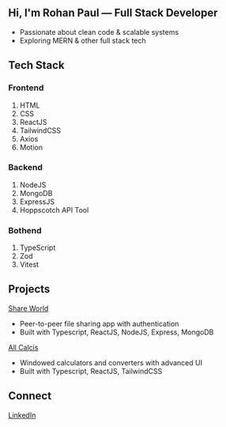 ## Hi, I'm Rohan Paul — Full Stack Developer

- Passionate about clean code & scalable systems  
- Exploring MERN & other full stack tech  

## Tech Stack

### Frontend
1. HTML
2. CSS
3. ReactJS
4. TailwindCSS
5. Axios
6. Motion

### Backend
1. NodeJS  
2. MongoDB  
3. ExpressJS  
4. Hoppscotch API Tool  

### Bothend
1. TypeScript  
2. Zod  
3. Vitest  

## Projects

[Share World](https://github.com/NotRohanPaul/share-world.git)  
- Peer-to-peer file sharing app with authentication  
- Built with Typescript, ReactJS, NodeJS, Express, MongoDB  

[All Calcis](https://github.com/NotRohanPaul/all-calcis)  
- Windowed calculators and converters with advanced UI  
- Built with Typescript, ReactJS, TailwindCSS

## Connect  
[LinkedIn](https://linkedin.com/in/rohanpaul-dev)
